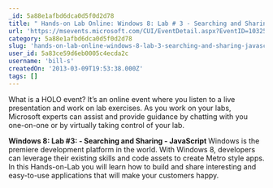 ```yaml
---
_id: 5a88e1afbd6dca0d5f0d2d78
title: " Hands-on Lab Online: Windows 8: Lab # 3 - Searching and Sharing - JavaScript"
url: 'https://msevents.microsoft.com/CUI/EventDetail.aspx?EventID=1032541540&Culture=en-US&community=0'
category: 5a88e1afbd6dca0d5f0d2d78
slug: 'hands-on-lab-online-windows-8-lab-3-searching-and-sharing-javascript'
user_id: 5a83ce59d6eb0005c4ecda2c
username: 'bill-s'
createdOn: '2013-03-09T19:53:38.000Z'
tags: []
---
```


What is a HOLO event? It’s an online event where you listen to a live presentation and work on lab exercises. As you work on your labs, Microsoft experts can assist and provide guidance by chatting with you one-on-one or by virtually taking control of your lab.

<strong>Windows 8: Lab #3: - Searching and Sharing - JavaScript
</strong>Windows is the premiere development platform in the world. With Windows 8, developers can leverage their existing skills and code assets to create Metro style apps. In this Hands-on-Lab you will learn how to build and share interesting and easy-to-use applications that will make your customers happy.
